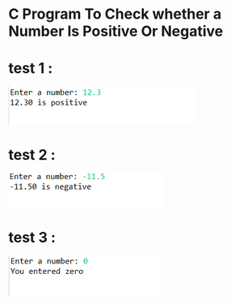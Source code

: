 # C Program To Check whether a Number Is Positive Or Negative
# test 1 :
![output](output1.png)
# test 2 :
![output](output2.png)
# test 3 :
![output](output3.png)
